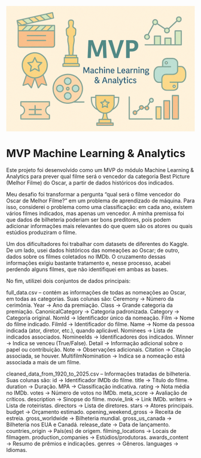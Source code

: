 ![Imagem temática gerada com o chatgpt para ser usada como a capa do MVP](https://github.com/paulalcardoso/MVP_machine_learning/blob/main/Imagem_Capa_MVP_ML.png)

# MVP Machine Learning & Analytics
Este projeto foi desenvolvido como um MVP do módulo Machine Learning & Analytics para prever qual filme será o vencedor da categoria Best Picture (Melhor Filme) do Oscar, a partir de dados históricos dos indicados.

Meu desafio foi transformar a pergunta “qual será o filme vencedor do Oscar de Melhor Filme?” em um problema de aprendizado de máquina. Para isso, considerei o problema como uma classificação: em cada ano, existem vários filmes indicados, mas apenas um vencedor. A minha premissa foi que dados de bilheteria poderiam ser bons preditores, pois podem adicionar informações mais relevantes do que quem são os atores ou quais estúdios produziram o filme. 

Um dos dificultadores foi trabalhar com datasets de diferentes do Kaggle. De um lado, usei dados históricos das nomeações ao Oscar; de outro, dados sobre os filmes coletados no IMDb. O cruzamento dessas informações exigiu bastante tratamento e, nesse processo, acabei perdendo alguns filmes, que não identifiquei em ambas as bases.

No fim, utilizei dois conjuntos de dados principais:

full_data.csv – contém as informações de todas as nomeações ao Oscar, em todas as categorias. Suas colunas são:
Ceremony → Número da cerimônia.
Year → Ano da premiação.
Class → Grande categoria da premiação.
CanonicalCategory → Categoria padronizada.
Category → Categoria original.
NomId → Identificador único da nomeação.
Film → Nome do filme indicado.
FilmId → Identificador do filme.
Name → Nome da pessoa indicada (ator, diretor, etc.), quando aplicável.
Nominees → Lista de indicados associados.
NomineeIds → Identificadores dos indicados.
Winner → Indica se venceu (True/False).
Detail → Informação adicional sobre o papel ou contribuição.
Note → Observações adicionais.
Citation → Citação associada, se houver.
MultifilmNomination → Indica se a nomeação está associada a mais de um filme.

cleaned_data_from_1920_to_2025.csv – Informações tratadas de bilheteria. Suas colunas são:
id → Identificador IMDb do filme.
title → Título do filme.
duration → Duração.
MPA → Classificação indicativa.
rating → Nota média no IMDb.
votes → Número de votos no IMDb.
meta_score → Avaliação de críticos.
description → Sinopse do filme.
movie_link → Link IMDb.
writers → Lista de roteiristas.
directors → Lista de diretores.
stars → Atores principais.
budget → Orçamento estimado.
opening_weekend_gross → Receita de estreia.
gross_worldwide → Bilheteria mundial.
gross_us_canada → Bilheteria nos EUA e Canadá.
release_date → Data de lançamento.
countries_origin → País(es) de origem.
filming_locations → Locais de filmagem.
production_companies → Estúdios/produtoras.
awards_content → Resumo de prêmios e indicações.
genres → Gêneros.
languages → Idiomas.
